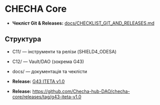 # CHECHA Core

- **Чекліст Git & Releases:** [docs/CHECKLIST_GIT_AND_RELEASES.md](docs/CHECKLIST_GIT_AND_RELEASES.md)

## Структура
- C11/ — інструменти та релізи (SHIELD4_ODESA)
- C12/ — Vault/DAO (зокрема G43)
- docs/ — документація та чеклісти


- **Release:** [G43 ITETA v1.0](https://github.com/Checha-hub-DAO/checha-core/releases/tag/g43-iteta-v1.0)

- **Release:** https://github.com/Checha-hub-DAO/checha-core/releases/tag/g43-iteta-v1.0
